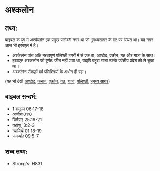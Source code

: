 # अश्कलोन #

## तथ्य: ##

बाइबल के युग में अश्केलोन एक प्रमुख पलिश्ती नगर था जो भूमध्यसागर के तट पर स्थित था। यह नगर आज भी इस्राएल में है।

* अश्केलोन पांच अति महत्वपूर्ण पलिश्ती नगरों में से एक था, अश्दोद, एक्रोन, गत और गाज़ा के साथ।
* इस्राएल अश्कलोन को पूर्णतः जीत नहीं पाया था, यद्यपि यहूदा राजा उसके पर्वतीय प्रदेश को ले चुका था।
* अश्कलोन सैंकड़ों वर्ष पलिश्तियों के अधीन ही रहा।

(यह भी देखें: [अश्दोद](../ashdod.md), [कनान](../canaan.md), [एक्रोन](../ekron.md), [गत](../gath.md), [गाजा](../gaza.md), [पलिश्ती](../philistines.md), [भूमध्य सागर](../mediterranean.md))

## बाइबल सन्दर्भ: ##

* 1 शमूएल 06:17-18
* आमोस 01:8
* यिर्मयाह 25:19-21
* यहोशू 13:2-3
* न्यायियों 01:18-19
* जकर्याह 09:5-7

## शब्द तथ्य: ##

* Strong's: H831
